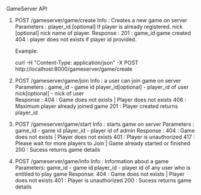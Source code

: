 GameServer API

1. POST /gameserver/game/create
	Info : Creates a new game on server 
	Parameters :  player_id [optional]  if player is already registered.
				  nick [optional] nick name of player.
	Response :
		201 : game_id  game created
		404 : player does not exists if player id provided.
	
	Example: 
	
	curl -H "Content-Type: application/json" -X POST http://localhost:8000/gameserver/game/create

2. POST /gameserver/game/join
	Info : a user can join game on server 
	Parameters :  game_id   - game id
				  player_id[optional] - player_id of user
				  nick[optional] - nick of user   
	Response :
		404 : Game does not exists | Player does not exists
		406 : Maximum player already joined game
		201 : Player created returns player_id

3. POST /gameserver/game/start
	Info : starts game on server 
	Parameters :  game_id   - game id 
				  player_id - player id of admin 
	Response :
		404 : Game does not exists | Player does not exists
		401 : Player is unauthorized
		417 : Please wait for more players to Join | Game already started or finished
		200 : Sucess returns game details

4. POST /gameserver/game/info
   Info : Information about a game
   Parameters: game_id - game id
   			   player_id - player id of any user who is entitled to play game 
   Response: 
   		404 : Game does not exists | Player does not exists
   		401 : Player is unauthorized
   		200 : Sucess returns game details

